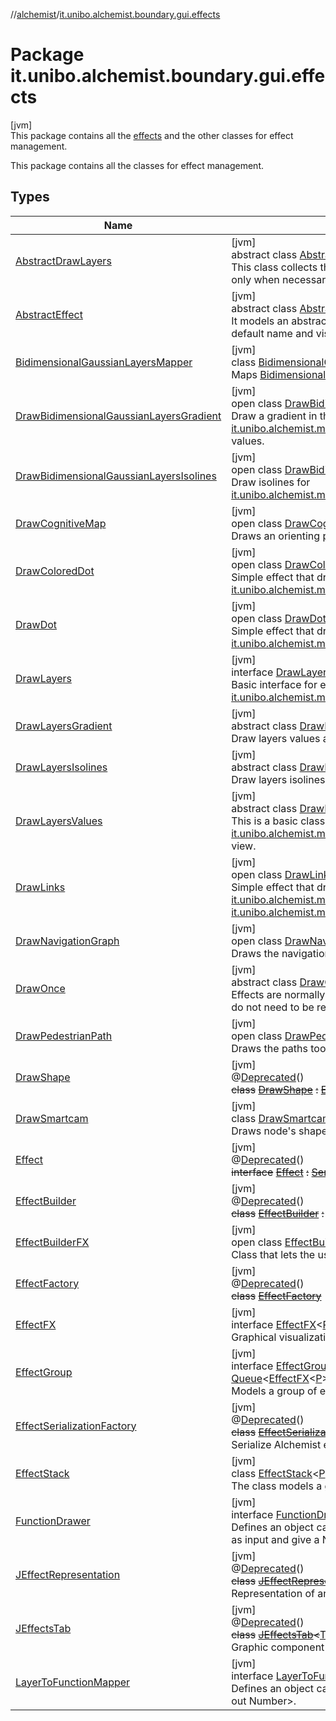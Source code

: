 //[alchemist](../../index.md)/[it.unibo.alchemist.boundary.gui.effects](index.md)

# Package it.unibo.alchemist.boundary.gui.effects

[jvm]\
This package contains all the [effects](-effect-f-x/index.md) and the other classes for effect management.

This package contains all the classes for effect management.

## Types

| Name | Summary |
|---|---|
| [AbstractDrawLayers](-abstract-draw-layers/index.md) | [jvm]<br>abstract class [AbstractDrawLayers](-abstract-draw-layers/index.md) : [DrawOnce](-draw-once/index.md), [DrawLayers](-draw-layers/index.md)<br>This class collects the following responsibilities: - it manages to draw layers only when necessary (as the apply method will be called for every node). |
| [AbstractEffect](-abstract-effect/index.md) | [jvm]<br>abstract class [AbstractEffect](-abstract-effect/index.md)<[P](-abstract-effect/index.md) : [Position2D](../it.unibo.alchemist.model.interfaces/-position2-d/index.md)<out [P](../it.unibo.alchemist.boundary.interfaces/-draw-command/index.md)>?> : [EffectFX](-effect-f-x/index.md)<[P](../it.unibo.alchemist.boundary.interfaces/-draw-command/index.md)> <br>It models an abstract implementation of the [effect](-effect-f-x/index.md) interface, implementing default name and visibility properties. |
| [BidimensionalGaussianLayersMapper](-bidimensional-gaussian-layers-mapper/index.md) | [jvm]<br>class [BidimensionalGaussianLayersMapper](-bidimensional-gaussian-layers-mapper/index.md) : [LayerToFunctionMapper](-layer-to-function-mapper/index.md)<br>Maps [BidimensionalGaussianLayer](../it.unibo.alchemist.model.implementations.layers/-bidimensional-gaussian-layer/index.md)s, it ignores any other layer. |
| [DrawBidimensionalGaussianLayersGradient](-draw-bidimensional-gaussian-layers-gradient/index.md) | [jvm]<br>open class [DrawBidimensionalGaussianLayersGradient](-draw-bidimensional-gaussian-layers-gradient/index.md) : [DrawLayersGradient](-draw-layers-gradient/index.md)<br>Draw a gradient in the background of the gui for [it.unibo.alchemist.model.implementations.layers.BidimensionalGaussianLayer](../it.unibo.alchemist.model.implementations.layers/-bidimensional-gaussian-layer/index.md)s values. |
| [DrawBidimensionalGaussianLayersIsolines](-draw-bidimensional-gaussian-layers-isolines/index.md) | [jvm]<br>open class [DrawBidimensionalGaussianLayersIsolines](-draw-bidimensional-gaussian-layers-isolines/index.md) : [DrawLayersIsolines](-draw-layers-isolines/index.md)<br>Draw isolines for [it.unibo.alchemist.model.implementations.layers.BidimensionalGaussianLayer](../it.unibo.alchemist.model.implementations.layers/-bidimensional-gaussian-layer/index.md)s. |
| [DrawCognitiveMap](-draw-cognitive-map/index.md) | [jvm]<br>open class [DrawCognitiveMap](-draw-cognitive-map/index.md) : [DrawOnce](-draw-once/index.md)<br>Draws an orienting pedestrian' cognitive map. |
| [DrawColoredDot](-draw-colored-dot/index.md) | [jvm]<br>open class [DrawColoredDot](-draw-colored-dot/index.md)<[P](-draw-colored-dot/index.md) : [Position2D](../it.unibo.alchemist.model.interfaces/-position2-d/index.md)<out [P](../it.unibo.alchemist.boundary.interfaces/-draw-command/index.md)>?> : [DrawDot](-draw-dot/index.md)<[P](../it.unibo.alchemist.boundary.interfaces/-draw-command/index.md)> <br>Simple effect that draws a colored dot for each [it.unibo.alchemist.model.interfaces.Node](../it.unibo.alchemist.model.interfaces/-node/index.md). |
| [DrawDot](-draw-dot/index.md) | [jvm]<br>open class [DrawDot](-draw-dot/index.md)<[P](-draw-dot/index.md) : [Position2D](../it.unibo.alchemist.model.interfaces/-position2-d/index.md)<out [P](../it.unibo.alchemist.boundary.interfaces/-draw-command/index.md)>?> : [AbstractEffect](-abstract-effect/index.md)<[P](../it.unibo.alchemist.boundary.interfaces/-draw-command/index.md)> <br>Simple effect that draws a black dot for each [it.unibo.alchemist.model.interfaces.Node](../it.unibo.alchemist.model.interfaces/-node/index.md). |
| [DrawLayers](-draw-layers/index.md) | [jvm]<br>interface [DrawLayers](-draw-layers/index.md) : [Effect](-effect/index.md)<br>Basic interface for every effect that draws something related to [it.unibo.alchemist.model.interfaces.Layer](../it.unibo.alchemist.model.interfaces/-layer/index.md)s. |
| [DrawLayersGradient](-draw-layers-gradient/index.md) | [jvm]<br>abstract class [DrawLayersGradient](-draw-layers-gradient/index.md) : [DrawLayersValues](-draw-layers-values/index.md)<br>Draw layers values as background in the gui. |
| [DrawLayersIsolines](-draw-layers-isolines/index.md) | [jvm]<br>abstract class [DrawLayersIsolines](-draw-layers-isolines/index.md) : [DrawLayersValues](-draw-layers-values/index.md)<br>Draw layers isolines. |
| [DrawLayersValues](-draw-layers-values/index.md) | [jvm]<br>abstract class [DrawLayersValues](-draw-layers-values/index.md) : [AbstractDrawLayers](-abstract-draw-layers/index.md), [FunctionDrawer](-function-drawer/index.md)<br>This is a basic class for all the effects meant to draw [it.unibo.alchemist.model.interfaces.Layer](../it.unibo.alchemist.model.interfaces/-layer/index.md)s values in different points of the view. |
| [DrawLinks](-draw-links/index.md) | [jvm]<br>open class [DrawLinks](-draw-links/index.md)<[P](-draw-links/index.md) : [Position2D](../it.unibo.alchemist.model.interfaces/-position2-d/index.md)<out [P](../it.unibo.alchemist.boundary.interfaces/-draw-command/index.md)>?> : [AbstractEffect](-abstract-effect/index.md)<[P](../it.unibo.alchemist.boundary.interfaces/-draw-command/index.md)> <br>Simple effect that draws a black line for each [it.unibo.alchemist.model.interfaces.Node](../it.unibo.alchemist.model.interfaces/-node/index.md) in a [it.unibo.alchemist.model.interfaces.Neighborhood](../it.unibo.alchemist.model.interfaces/-neighborhood/index.md). |
| [DrawNavigationGraph](-draw-navigation-graph/index.md) | [jvm]<br>open class [DrawNavigationGraph](-draw-navigation-graph/index.md) : [DrawOnce](-draw-once/index.md)<br>Draws the navigation graph of an [ImageEnvironmentWithGraph](../it.unibo.alchemist.model.implementations.environments/-image-environment-with-graph/index.md). |
| [DrawOnce](-draw-once/index.md) | [jvm]<br>abstract class [DrawOnce](-draw-once/index.md) : [Effect](-effect/index.md)<br>Effects are normally applied for each node, this is a base class for effects that do not need to be redrawn for each node. |
| [DrawPedestrianPath](-draw-pedestrian-path/index.md) | [jvm]<br>open class [DrawPedestrianPath](-draw-pedestrian-path/index.md) : [DrawOnce](-draw-once/index.md)<br>Draws the paths took by pedestrians. |
| [DrawShape](-draw-shape/index.md) | [jvm]<br>@[Deprecated](https://docs.oracle.com/javase/8/docs/api/java/lang/Deprecated.html)()<br>~~class~~ [~~DrawShape~~](-draw-shape/index.md) ~~:~~ [~~Effect~~](-effect/index.md) |
| [DrawSmartcam](-draw-smartcam/index.md) | [jvm]<br>class [DrawSmartcam](-draw-smartcam/index.md) : [Effect](-effect/index.md)<br>Draws node's shapes and cameras' fields of view. |
| [Effect](-effect/index.md) | [jvm]<br>@[Deprecated](https://docs.oracle.com/javase/8/docs/api/java/lang/Deprecated.html)()<br>~~interface~~ [~~Effect~~](-effect/index.md) ~~:~~ [~~Serializable~~](https://docs.oracle.com/javase/8/docs/api/java/io/Serializable.html) |
| [EffectBuilder](-effect-builder/index.md) | [jvm]<br>@[Deprecated](https://docs.oracle.com/javase/8/docs/api/java/lang/Deprecated.html)()<br>~~class~~ [~~EffectBuilder~~](-effect-builder/index.md) ~~:~~ [~~JFrame~~](https://docs.oracle.com/javase/8/docs/api/javax/swing/JFrame.html)~~,~~ [~~ActionListener~~](https://docs.oracle.com/javase/8/docs/api/java/awt/event/ActionListener.html) |
| [EffectBuilderFX](-effect-builder-f-x/index.md) | [jvm]<br>open class [EffectBuilderFX](-effect-builder-f-x/index.md)<br>Class that lets the user choose the effect from all it can find. |
| [EffectFactory](-effect-factory/index.md) | [jvm]<br>@[Deprecated](https://docs.oracle.com/javase/8/docs/api/java/lang/Deprecated.html)()<br>~~class~~ [~~EffectFactory~~](-effect-factory/index.md) |
| [EffectFX](-effect-f-x/index.md) | [jvm]<br>interface [EffectFX](-effect-f-x/index.md)<[P](-effect-f-x/index.md) : [Position2D](../it.unibo.alchemist.model.interfaces/-position2-d/index.md)<out [P](../it.unibo.alchemist.boundary.interfaces/-draw-command/index.md)>?> : [Serializable](https://docs.oracle.com/javase/8/docs/api/java/io/Serializable.html)<br>Graphical visualization of something happening in the environment. |
| [EffectGroup](-effect-group/index.md) | [jvm]<br>interface [EffectGroup](-effect-group/index.md)<[P](-effect-group/index.md) : [Position2D](../it.unibo.alchemist.model.interfaces/-position2-d/index.md)<out [P](../it.unibo.alchemist.boundary.interfaces/-draw-command/index.md)>?> : [Serializable](https://docs.oracle.com/javase/8/docs/api/java/io/Serializable.html), [Queue](https://docs.oracle.com/javase/8/docs/api/java/util/Queue.html)<[EffectFX](-effect-f-x/index.md)<[P](../it.unibo.alchemist.boundary.interfaces/-draw-command/index.md)>> , [EffectFX](-effect-f-x/index.md)<[P](../it.unibo.alchemist.boundary.interfaces/-draw-command/index.md)> <br>Models a group of effects. |
| [EffectSerializationFactory](-effect-serialization-factory/index.md) | [jvm]<br>@[Deprecated](https://docs.oracle.com/javase/8/docs/api/java/lang/Deprecated.html)()<br>~~class~~ [~~EffectSerializationFactory~~](-effect-serialization-factory/index.md)<br>Serialize Alchemist effects from/to file in human readable format. |
| [EffectStack](-effect-stack/index.md) | [jvm]<br>class [EffectStack](-effect-stack/index.md)<[P](-effect-stack/index.md) : [Position2D](../it.unibo.alchemist.model.interfaces/-position2-d/index.md)<out [P](../it.unibo.alchemist.boundary.interfaces/-draw-command/index.md)>?> : [EffectGroup](-effect-group/index.md)<[P](../it.unibo.alchemist.boundary.interfaces/-draw-command/index.md)> <br>The class models a group of effects, stored as a stack. |
| [FunctionDrawer](-function-drawer/index.md) | [jvm]<br>interface [FunctionDrawer](-function-drawer/index.md)<br>Defines an object capable of drawing functions that take a Position of type P as input and give a Number as output. |
| [JEffectRepresentation](-j-effect-representation/index.md) | [jvm]<br>@[Deprecated](https://docs.oracle.com/javase/8/docs/api/java/lang/Deprecated.html)()<br>~~class~~ [~~JEffectRepresentation~~](-j-effect-representation/index.md)~~<~~[T](-j-effect-representation/index.md)~~>~~ ~~:~~ [~~JTapeFeatureStack~~](../it.unibo.alchemist.boundary.gui.tape/-j-tape-feature-stack/index.md)~~,~~ [~~ItemSelectable~~](https://docs.oracle.com/javase/8/docs/api/java/awt/ItemSelectable.html)<br>Representation of an [Effect](-effect/index.md). |
| [JEffectsTab](-j-effects-tab/index.md) | [jvm]<br>@[Deprecated](https://docs.oracle.com/javase/8/docs/api/java/lang/Deprecated.html)()<br>~~class~~ [~~JEffectsTab~~](-j-effects-tab/index.md)~~<~~[T](-j-effects-tab/index.md)~~>~~ ~~:~~ [~~JTapeTab~~](../it.unibo.alchemist.boundary.gui.tape/-j-tape-tab/index.md)~~,~~ [~~ItemListener~~](https://docs.oracle.com/javase/8/docs/api/java/awt/event/ItemListener.html)<br>Graphic component to handle effects. |
| [LayerToFunctionMapper](-layer-to-function-mapper/index.md) | [jvm]<br>interface [LayerToFunctionMapper](-layer-to-function-mapper/index.md)<br>Defines an object capable of mapping a Layer<T, P> to a Function<* in P, * out Number>. |
